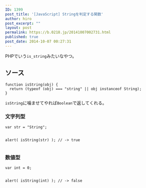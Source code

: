 ```yaml
---
ID: 1399
post_title: '[JavaScript] Stringを判定する関数'
author: hiro
post_excerpt: ""
layout: post
permalink: https://b.0218.jp/20141007002731.html
published: true
post_date: 2014-10-07 00:27:31
---
```

PHPでいう<code>is_string</code>みたいなやつ。
<!--more-->
<h2>ソース</h2>
<pre class="language-javascript"><code>function isString(obj) {
  return (typeof (obj) === "string" || obj instanceof String);
}</code></pre>
<code>isString</code>に噛ませてやれば<code>Boolean</code>で返してくれる。

<h3>文字列型</h3>
<pre class="language-javascript"><code>var str = "String";

alert( isString(str) );
// -> true
</code></pre>

<h3>数値型</h3>
<pre class="language-javascript"><code>var int = 0;

alert( isString(int) );
// -> false
</code></pre>